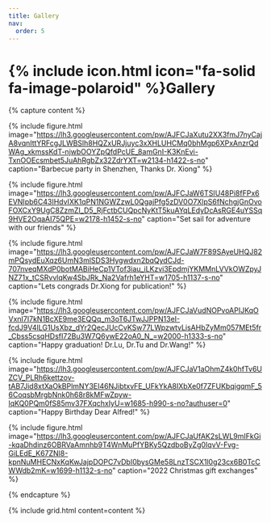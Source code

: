 ```yaml
---
title: Gallery
nav:
  order: 5
---
```


# {% include icon.html icon="fa-solid fa-image-polaroid" %}Gallery


{% capture content %}
  
  {% 
    include figure.html 
    image="https://lh3.googleusercontent.com/pw/AJFCJaXutu2XX3fmJ7nyCajA8vqnIttYRFcgJLWBSlh8HQZxURJjuyc3xXHLUHCMq0bhMgp6XPxAnzrQdWAg_xkmssKdT-njwbOOYZpQfdPcUE_8amGnI-K3KnEvi-TxnOOEcsmbet5JuAhRgbZx32ZdrYXT=w2134-h1422-s-no"
    caption="Barbecue party in Shenzhen, Thanks Dr. Xiong"
  %}
  
  {% 
    include figure.html 
image="https://lh3.googleusercontent.com/pw/AJFCJaW6TSIU48Pi8fFPx6EVNIpb6C43IHdvIXK1qPN1NGWZzwL0QgajPfg5zDV0O7XlpS6fNchgjGnOvoFOXCxY9UgC8ZzmZI_D5_RjFctbCUQpcNyKtT5kuAYqLEdyDcAsRGE4uYSSq9HVE2OqaAI75QPE=w2178-h1452-s-no"
    caption="Set sail for adventure with our friends"
  %}

  {%
    include figure.html
    image="https://lh3.googleusercontent.com/pw/AJFCJaW7F89SAyeUHQJ82mPQsydEuXqz6UmN3mlSDS3Hygwdxn2bqQydCJd-707nveqMXdP0botMABiHeCp1VTof3iau_iLKzvi3EpdmjYKMMnLVVkOWZpyJNZ71x_tCSRvvlqKw4SbJRk_Na2Vafrh1eYHT=w1705-h1137-s-no"
    caption="Lets congrads Dr.Xiong for publication!"
  %}

  {%
    include figure.html
    image="https://lh3.googleusercontent.com/pw/AJFCJaVudNOPvoAPIJKqOVxnI7I7kN1BcXE9me3EQQq_m3oT6JTwJJPPN13eI-fcdJ9V4lLG1UsXbz_dYr2QecJUcCvKSw77LWpzwtvLisAHbZyMm057MEt5fr_Cbss5csqHDsfI72Bu3W7Q6ywE22oA0_N_=w2000-h1333-s-no"
    caption="Happy graduation! Dr.Lu, Dr.Tu and Dr.Wang!"
  %}

  {%
    include figure.html
    image="https://lh3.googleusercontent.com/pw/AJFCJaV1aOhmZ4k0hfTv6UZCV_PLRh6kettzov-tAB7Jid8xtXaOkBPlmNY3EI46NJibtxvFE_UFkYkA8IXbXe0f7ZFUKbqigqmF_56CoqsbMrgbNnk0h68r8kMFwZpyw-lqKQ0PQm0fS85mv37FXqchxIyU=w1685-h990-s-no?authuser=0"
    caption="Happy Birthday Dear Alfred!"
  %}

  {%
    include figure.html
    image="https://lh3.googleusercontent.com/pw/AJFCJaUfAK2sLWL9mIFkGi-kqaDhdinz6OBRVaAmnhb9T4WnMuPfYBKy5QzdboByZg0IqvV-Fvg-GiLEdE_K67ZNl8-kpnNuMHECNxKqKwJajpDOPC7vDbI0bysGMe58LnzTSCX1l0g23cx6B0TcCWWdb2mK=w1699-h1132-s-no"
    caption="2022 Christmas gift exchanges"
  %}

{% endcapture %}

{%
  include grid.html
  content=content
%}

